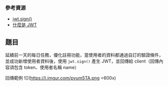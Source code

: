 ### 參考資源

- [jwt.sign()](https://github.com/auth0/node-jsonwebtoken#jwtsignpayload-secretorprivatekey-options-callback)
- [什麼是 JWT](https://5xruby.tw/posts/what-is-jwt)

## 題目

延續前一天的每日任務，優化註冊功能，當使用者的資料都通過自訂的驗證條件，並成功新增使用者資料後，使用 `jwt.sign()` 產生 JWT，並回傳給 client（回傳內容須包含 token、使用者名稱 name）

回傳範例
![](https://i.imgur.com/pvum5TA.png =600x)
